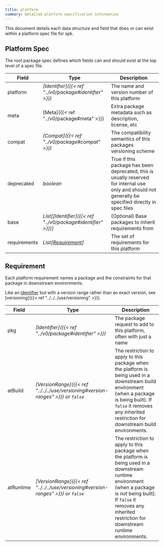```yaml
---
title: platform
summary: Detailed platform specification information
---
```


This document details each data structure and field that does or can exist within a platform spec file for spk.

## Platform Spec

The root package spec defines which fields can and should exist at the top level of a spec file.

| Field        | Type                                                         | Description                                                                                                                                           |
| ------------ | ------------------------------------------------------------ | ----------------------------------------------------------------------------------------------------------------------------------------------------- |
| platform     | _[Identifier]({{< ref "../v0/package#identifier" >}})_       | The name and version number of this platform                                                                                                          |
| meta         | [Meta]({{< ref "../v0/package#meta" >}})                     | Extra package metadata such as description, license, etc                                                                                              |
| compat       | _[Compat]({{< ref "../v0/package#compat" >}})_               | The compatibility semantics of this packages versioning scheme                                                                                        |
| deprecated   | _boolean_                                                    | True if this package has been deprecated, this is usually reserved for internal use only and should not generally be specified directly in spec files |
| base         | _List[[Identifier]({{< ref "../v0/package#identifier" >}})]_ | (Optional) Base packages to inherit requirements from                                                                                                 |
| requirements | _List[[Requirement](#requirement)]_                          | The set of requirements for this platform                                                                                                             |

## Requirement

Each platform requirement names a package and the constraints for that package in downstream environments.

Like an [Identifier](#identifier) but with a version range rather than an exact version, see [versioning]({{< ref "../../../use/versioning" >}}).

| Field     | Type                                                                              | Description                                                                                                                                                                                                                              |
| --------- | --------------------------------------------------------------------------------- | ---------------------------------------------------------------------------------------------------------------------------------------------------------------------------------------------------------------------------------------- |
| pkg       | _[Identifier]({{< ref "../v0/package#identifier" >}})_                            | The package request to add to this platform, often with just a name                                                                                                                                                                      |
| atBuild   | _[VersionRange]({{< ref "../../../use/versioning#version-ranges" >}}) or `false`_ | The restriction to apply to this package when the platform is being used in a downstream build environment (when a package is being built). If `false` it removes any inherited restriction for downstream build environments.           |
| atRuntime | _[VersionRange]({{< ref "../../../use/versioning#version-ranges" >}}) or `false`_ | The restriction to apply to this package when the platform is being used in a downstream runtime environment (when a package is _not_ being built). If `false` it removes any inherited restriction for downstream runtime environments. |
